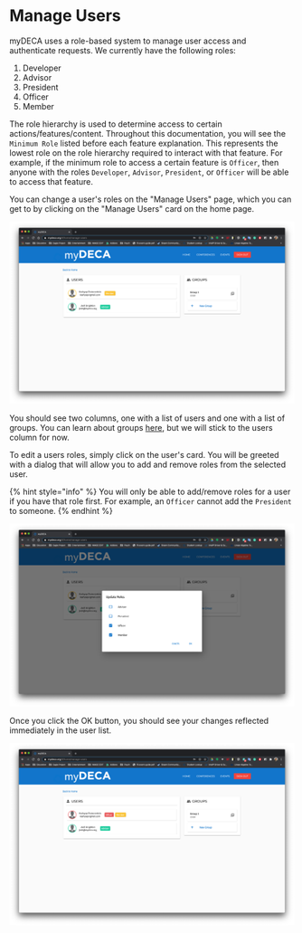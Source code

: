 # Manage Users

myDECA uses a role-based system to manage user access and authenticate requests. We currently have the following roles:

1. Developer
2. Advisor
3. President
4. Officer
5. Member

The role hierarchy is used to determine access to certain actions/features/content. Throughout this documentation, you will see the `Minimum Role` listed before each feature explanation. This represents the lowest role on the role hierarchy required to interact with that feature. For example, if the minimum role to access a certain feature is `Officer`, then anyone with the roles `Developer`, `Advisor`, `President`, or `Officer` will be able to access that feature.

 You can change a user's roles on the "Manage Users" page, which you can get to by clicking on the "Manage Users" card on the home page.

![](../.gitbook/assets/screen-shot-2020-09-10-at-12.38.53-am.png)

You should see two columns, one with a list of users and one with a list of groups. You can learn about groups [here](manage-groups.md), but we will stick to the users column for now.

To edit a users roles, simply click on the user's card. You will be greeted with a dialog that will allow you to add and remove roles from the selected user.

{% hint style="info" %}
You will only be able to add/remove roles for a user if you have that role first. For example, an `Officer` cannot add the `President` to someone.
{% endhint %}

![](../.gitbook/assets/screen-shot-2020-09-10-at-12.41.52-am.png)

Once you click the OK button, you should see your changes reflected immediately in the user list.

![](../.gitbook/assets/screen-shot-2020-09-10-at-12.45.24-am.png)

